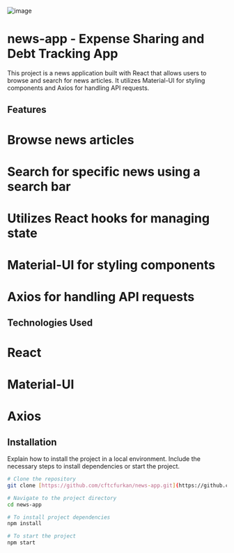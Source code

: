 
![image](https://github.com/cftcfurkan/news-app/assets/90473630/4c1e2e19-a677-478c-a322-3c01e50621bf)


# news-app - Expense Sharing and Debt Tracking App
This project is a news application built with React that allows users to browse and search for news articles. It utilizes Material-UI for styling components and Axios for handling API requests.

## Features
# Browse news articles
# Search for specific news using a search bar
# Utilizes React hooks for managing state
# Material-UI for styling components
# Axios for handling API requests

## Technologies Used
# React
# Material-UI
# Axios

## Installation
Explain how to install the project in a local environment. Include the necessary steps to install dependencies or start the project.

```bash
# Clone the repository
git clone [https://github.com/cftcfurkan/news-app.git](https://github.com/cftcfurkan/news-app.git)

# Navigate to the project directory
cd news-app

# To install project dependencies
npm install

# To start the project
npm start
